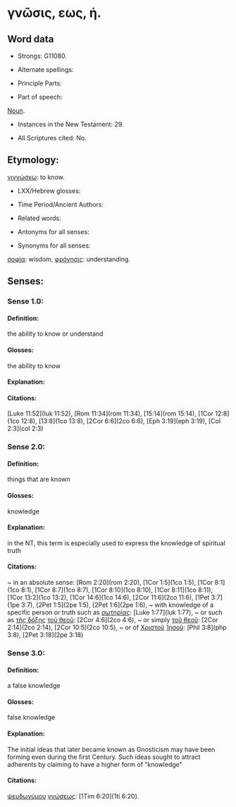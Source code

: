# γνῶσις, εως, ἡ.

<!-- Status: S2=NeedsReview -->
<!-- Lexica used for edits: BDAG LN FFM BN LSJM MM   -->

## Word data

* Strongs: G11080.

* Alternate spellings:


* Principle Parts: 


* Part of speech: 

[Noun](http://ugg.readthedocs.io/en/latest/noun.html).

* Instances in the New Testament: 29.

* All Scriptures cited: No.

## Etymology: 

[γιγνώσκω](../G10970/01.md:): to know.

* LXX/Hebrew glosses: 


* Time Period/Ancient Authors: 


* Related words: 

* Antonyms for all senses:

* Synonyms for all senses: 

 [σοφία](../G46780/01.md): wisdom, [φρόνησις](../G54280/01.md): understanding.

## Senses: 


### Sense  1.0: 

#### Definition: 

the ability to know or understand

#### Glosses: 

the ability to know

#### Explanation: 


#### Citations: 

[Luke 11:52](luk 11:52), [Rom 11:34](rom 11:34), [15:14](rom 15:14), [1Cor 12:8](1co 12:8), [13:8](1co 13:8), [2Cor 6:6](2co 6:6), [Eph 3:19](eph 3:19), [Col 2:3](col 2:3)

### Sense  2.0: 

#### Definition: 

things that are known


#### Glosses: 

knowledge

#### Explanation: 

in the NT, this term is especially used to express the knowledge of spiritual truth 

#### Citations: 

~ in an absolute sense: [Rom 2:20](rom 2:20), [1Cor 1:5](1co 1:5), [1Cor 8:1](1co 8:1), [1Cor 8:7](1co 8:7), [1Cor 8:10](1co 8:10), [1Cor 8:11](1co 8:11), [1Cor 13:2](1co 13:2), [1Cor 14:6](1co 14:6), [2Cor 11:6](2co 11:6), [1Pet 3:7](1pe 3:7), [2Pet 1:5](2pe 1:5), [2Pet 1:6](2pe 1:6), 
~ with knowledge of a specific person or truth such as [σωτηρίας](../G44910/01.md): [Luke 1:77](luk 1:77), ~ or such as [τῆς δόξης](../G13910/01.md) [τοῦ θεοῦ](../G23160/01.md): [2Cor 4:6](2co 4:6), ~ or simply [τοῦ θεοῦ](../G23160/01.md): [2Cor 2:14](2co 2:14), [2Cor 10:5](2co 10:5), ~ or of [Χριστοῦ](../G55470/01.md) [Ἰησοῦ](../G24240/01.md): [Phil 3:8](php 3:8), [2Pet 3:18](2pe 3:18)

### Sense  3.0: 

#### Definition: 

a false knowledge

#### Glosses: 

false knowledge 

#### Explanation: 

The initial ideas that later became known as Gnosticism may have been forming even during the first Century.  Such ideas sought to attract adherents by claiming to have a higher form of "knowledge"

#### Citations: 

[ψευδωνύμου](../G55810/01.md) [γνώσεως](../G10880/01.md): [1Tim 6:20](1ti 6:20).
